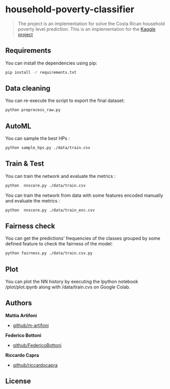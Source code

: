 # household-poverty-classifier

> The project is an implementation for solve the Costa Rican household poverty level prediction. This is an implementation for the [Kaggle project](https://www.kaggle.com/c/costa-rican-household-poverty-prediction)

## Requirements

You can install the dependencies using pip:

```bash
pip install -r requirements.txt
```

## Data cleaning

You can re-execute the script to export the final dataset:

```bash
python preprocess_raw.py
```

## AutoML

You can sample the best HPs :

```bash
python sample_hps.py ./data/train.csv
```

## Train & Test

You can train the network and evaluate the metrics :

```bash
python  nnscore.py ./data/train.csv
```

You can train the network from data with some features encoded manually and evaluate the metrics :

```bash
python  nnscore.py ./data/train_enc.csv
```

## Fairness check

You can get the predictions' frequencies of the classes grouped by some defined feature to check the fairness of the model:

```bash
python fairness.py ./data/train.csv.py
```

## Plot

You can plot the NN history by executing the Ipython notebook /plot/plot.ipynb along with /data/train.cvs on Google Colab.

## Authors

**Mattia Artifoni**

- [github/m-artifoni](https://github.com/m-artifoni)

**Federico Bottoni**

- [github/FedericoBottoni](https://github.com/federicobottoni)

**Riccardo Capra**

- [github/riccardocapra](https://github.com/riccardocapra)

## License
